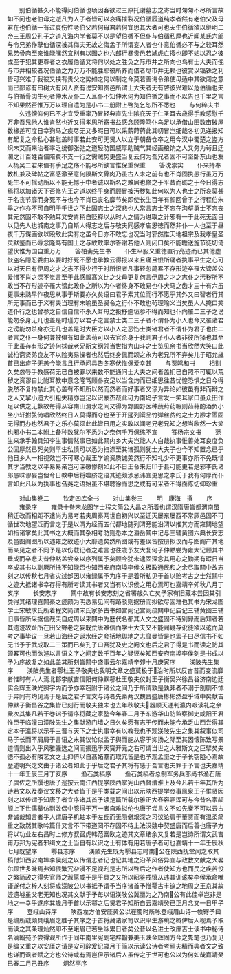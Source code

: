 <!-- { "loadSidebar": true } -->
　　别伯循甚久不能得问伯循也顷因客欲过三原托谢墓志之寄当时匆匆不尽所言故如不问也老伯母之逝凡为人子者皆可以哀痛摧裂况伯循履道纯孝者然有老伯父及母君在也伯循一有过哀伤性老伯父若何母君若何宜思其大者可也天生伯循欲以继明二帝三王周公孔子之道凡海内学者莫不以是望伯循不但仆与伯循私厚也近闻某氏六郎与令兄弟作孽伯循深被其侮夫无故之侮孟子所谓妄人者也仆意伯循必不与之较耳然兄弟骨肉至亲谁能嘿然宜别有以图之也六郎行暴贵邑若虓虎亡撄也即不姑以忍之彼或至于犯其更尊者之衣履伯循又将何以处之胜负之际市井之所向也乌有士大夫而俛与市井相较者况伯循之力万万不能胜耶彼所养而借者尽市井无赖也彼赏以锱铢之利皆可兴难于我彼又挟有贵父之势如之何以制之今莫若善诲令弟使毋适中其欲闯之意而已鄙谚有曰树大有风人贤有谤安知贵邑所谓士大夫者无有啓彼兴难以危伯循也夫与伯循骨肉生死者仲木及仆二人耳仆不知仲木何为知伯循之事而不以告也千里之言不知果然否惟万万以理自遣为是小书二册附上啓览乞恕所不悉也
　　与何粹夫书
　　久违懐仰何已不才宜受重辜乃冒轻典直先生隂庇天子仁圣耳去歳得手教感慰千万非吾兄他人谁肯然也近又得孝思所寄书益感念顾隆笃仆乌足以承借山田数亩破屋数椽差可度日幸狗马之疾尽无又多暇日可以采薪莳药此其叨冒岂细哉冬初见递报知有起复之命私心甚慰盖时事若此安可无贤人以立于朝备仓卒之用今汉中蜀楚之盗方炽未艾而来治者率乏统御张弛之道轻防国威厚助贼气其经画粮饷之人又务为茍且迂濶之计百姓百倍陪费不支一行之需贼势更盛当复云何为吾兄者固不可坚卧东山也友人杨吴二君来值有手足之疡不能尽所欲言惟保重保重
　　答沈崇实
　　仆来持奉教札兼及碑帖之富感激至意何限斯文骨肉乃虽古人未之前有也不肖固执愚行虽万万死生不可揺动所以不能无憾于中者诚以斯名之难居也修之于平昔而砺之于今日得志焉将以加诸天下否修先王之道以终乎身而顾冒被汚秽如此何以为人也士之所哀莫甚于名丧节靡而身死不与也今不肖已丧名靡节矣即使长生百年有颜回曾子之行程伯朱季之作亦不可自明于千世之下此固志士之深悲也人常言志士不忘在沟壑勇士不忘丧其元然固不敢不勉耳又安肯稍自贬释以从时人之情为进取之计邪有一于此死无面目以见先人也城南之事乃自斯人得志之后与敬夫同感孝庙恩徳而然非仆一人也至于昼夜千万谋画欲以殴敌此实有之虽今日亦不敢忘也况当时邪然惟天地祖宗及我孝皇圣灵默鉴而已辱念隆笃有国士之与故敢率尔答谢若他人则闭口矣不能瞻送旌节徒切倚望伏惟为国自重万万
　　答柏斋先生书
　　仆生平服义重徳直行亮迹而已其他虚恢盗名隠忍委曲以要时好死不愿也承教云得报以来且痛且恨所痛者执事平生之心可以对天日有伊周之才之志不得少行于时所恨者凡事轻忽简畧不存形迹卒罹大谤盖公爱惜不肖之深不觉言至于此感服髙义比之父母更复何言伊周之才之志仆之汚秽所不敢当不存形迹卒罹大谤此政仆之所以为仆者终身不敢易也仆犬马之齿才三十有六虽更事未熟早作夜思从事于斯要亦久矣语曰君子素其位而行不愿乎其外又曰智者行其所无事而已于义有夫当理有未喻虽圣贤令之行仆不敢也茍理喻义当矣虽人人掩口笑道仆行之也曾参之自信自信不杀人耳母之投杼逾垣参不得而知也仆向罹二三子之谤能勿杀身无几也盖是时瑾方以君子之言禁士类二三子者不谓仆为小人也今又罹诸君之谤能勿杀身亦无几也盖是时大臣方以小人之恶饬士类诸君者不谓仆为君子也由二者言之仆一身何兼被俱有如此盖茍可以去官杀身于我则君子小人者非彼所择也其至于此虽存有形之迹何捄哉老兄斯文纲领当世指为山斗之士览见余书当欣然大笑曰此诚柏斋贤弟良友不以险夷易操者也然后终身佩而颂之永为老兄所不弃矣儿子昭允歳首已出痘子无恙今能言且行承问具告冬寒伏惟保爱幸甚
　　与贾鸣和书
　　相别久矣忽辱手教感荷无已自被罪以来数不能通问士大夫之间者盖扪已自照不可辄以荒秽之资谬自比附耳教中意念隆笃顾仆安足以当含灼而已细思往昔忧惶恐惧之日今得脱然不复拘禁此其心盖有不知所以然而然者而好事者又谬为异论如彼虽有非而辩之之人又挈小遗大引粗失精亦岂足以识豪杰哉此可为南坞子言发一笑耳家口虽众田作足以供之无歉故毎得从容南山渭水之间又得为野圃野医种蔬莳药暇则茹蒜酌酒负小坐小轩拊弦倚唱欣然终日人莫得而夺也至于开筵列馔品竹弹丝贫约之士力尠才匮固无得而办也然君子之乐亦莫须此此皆日用之实敢以闻老兄老兄知之想当欣然一大笑也邪小书二本附上备种数犹尔不悉为之奈何千万保练不宣
　　答杨宗文书
　　范生来承手翰具知李生事情然事已如此闗内乡大夫岂能人人白哉执事惟善处耳良度负公固厚然已死矣则平生私愤可以悉为扫涤至其诸孤则犹士大夫子也今不知置念已乎他日乡人一相视效岂不可寒心哉王学谕资质诚美然行不知礼少不更事亦所不免既惜其才当教之以平易易亲岂可深礉惨刻如此不日王令来归印于县可能更若是邪李氏诸郎愚昧谬妄岂但今日教中后将噬脐之语其迹颇涉忌讳宜更思之李氏于我有何厚而仆言如此凡以为执事也刍荛之语始虽不堪聴徐而思之或有可采者不得面陈切仰珍重














　　对山集巻二
　　钦定四库全书
　　对山集巻三
　　明　康海　撰
　　序
　　雍录序
　　雍录十巻宋龙图学士程文简公大昌之所着也谓汉隋唐皆都渭南虽稍迁改而相距不逺尚为易考若夫周秦两世自初兴以至迁灭屡东屡西不常厥邑固不可循世次地望泛而言之于是以渭为经而五代都地随列渭旁能沿渭以推其方而雍闗地望如指诸掌矣此其书之大概而其杂相考防则悉本之潘岳闗中记与三辅黄图六典长安志及邑图阁图所以述雍之故迹小大靡遗矣然所图或有差误皆按册拟议而与图阁产其地而亲见之者不同予是以伤载记者之难言也往歳予友大复何子仲黙尝为雍大记顾其书垂成而卒悲夫昔仲黙盖尝亲以序列属予矣顾今犹未逮固深念其用心之勤期有暇日当卒成其书以副厥所托不知能否也知西安府南埠李侯文极政通民和之余尽取闗中故志刻之以传秋七月省灾过邰因以雍録属予为序于是着所私见于首以贻考古之士然闗中之迹大抵诸书幸存得有所考读其书者又当有以识侯之用心焉可也嘉靖辛夘秋八月丁亥序
　　长安志序
　　闗中故有长安志刻之省署歳久亡矣予家有旧藏本尝因其引类得其绪理喜闗秦之迹颇为明悉易见间有蹖驳则据册而拟欲尽固难也其书为宋龙图学士宋敏求氏所着程文简谓宋氏家多古书如宫阙记宫阙疏闗中记庙记三辅黄图三辅旧事皆所采据信哉夫自成周以来闗中为歴代名都其人文之盛固不待别録而后知者若其遗迹故趾所在田父野老之妄既荒唐难信而学士大夫又不能阙疑存讹徒欲以逺而莫考之事毕议一旦若山海经之诞水经之夸括地舆地之志靡曼皆是也孟子曰尽信书不如无书予于武成取二三策而已矣孔子曰吾犹及史之阙文也后之君子得是书而读之防其领畧可也而欲遽以言语文字之间定数千百年之疑诬矣知西安府南埠李侯刻是书成以予为序故复之如此盖其所刻皆闗中盛事云尔嘉靖辛夘十月庚寅序
　　渼陂先生集序
　　渼陂先生者鄠杜王子敬夫也我明文章之盛莫极于治时所以反古昔而变流靡者惟时有六人焉北郡李献吉信阳何仲默鄠杜王敬夫仪封王子衡吴兴徐昌谷济南边廷实金辉玉映光照宇内而予亦幸窃附于诸公之间乃于所谓孰是孰非者不溺于剖劘不怵于异同有灼见焉于是后之君子言文与诗者先秦两汉魏晋盛唐彬彬然盈乎域中矣献吉仲默子衡昌谷之集皆已刻行而敬夫独未也去年秋敬夫器顺天通判瀛内艰读礼之余彚次其集凡若干巻诣予请序将藏之家塾今年春二月予东游华山防监察御史咸阳王君惟臣于临潼曰渼陂先生之集献游门墙之日久矣愿有志于传而未能今承乏山西尝得其定本于瀛将以示乎三晋与天下之士执事幸有以教我也予观渼陂先生之集其叙事似司马子长而不屑屑于言语之末其议论似孟子舆而能从容于抑扬之际至其因懐陈致写景道情则出入乎风雅骚选之间而振迅于天寳开元之右可谓当世之大雅斯文之巨擘矣夫徳不孤必有隣艺文之士抑侪以自髙妬羣而取亢皆是也予观孟坚之于子长窃隘心焉故歴述明兴之文由于诸公者如此于乎后之君子其将有感于吾言也夫罪于予言也夫嘉靖十一年壬辰三月丁亥序
　　渔石类稿序
　　渔石类稿者总制军务兵部尚书渔石唐子虞佐之所撰也唐子巡按云南江西提学陜西掌宪山西督漕淮上及今凡若干年其所为诗若文以及奏议文移之大者皆于是乎类载之间出以示陜西提学佥事鳯泉王子惟贤因刻之以传谓予知唐子者宜序诸其首予读是篇所载尔雅正大舂容涵浑可与今昔名家颉颃上下世儒摹仿剽敓偶中臆得于万一者自难拟伦也唐子尝言文不如先秦不可以云古非诚哉知言者乎人谓唐子机轴本于左氏而无隠僻艰深之习议论肩于董贾而有温柔简重之致然其歌吟篇什又言不下带道罔不存固不待上法汉魏中契盛唐而后善也唐子方将以功业左右昌时上修方叔召虎韩范富欧之迹其文章绪余又复若是岂诗所谓文武吉甫万邦为宪者邪缉文之士当自有以识之士有体有用若唐子者可也嘉靖十一年壬辰秋七月既望序
　　鄠县志序
　　渼陂先生既为鄠县志时南公在陜西抚堂闻之取其稿付知西安南埠李侯刻之以传谓志者记也记其地之沿革风俗异宜与政教文献之大畧尔顾世多昧焉弗知猥繁冗杂漫不足视刋是志所以啓后之作者使知方也而民之疾苦役之繁简政之得失官师之淑慝咸于是乎具之又所以昭鉴戒慎从违其训逺矣李侯承命唯谨遂付之梓人刻将成渼陂公以书抵予谓予当序诸首予惟鄠古丰镐之地周之王京其故迹遗墟虽父老无知也况其文献乎予毎以语渼陂公冀亟为之乃南公有此佳举岂非是地之一幸乎遂序其歳月于首以示鄠之后贤君子知所自云嘉靖癸已正月念又一日甲子序
　　登峨山诗序
　　陜西左方伯安厓黄公以在蜀时所咏登峨眉山诗一帙寄予曰是编所载颇具峨眉之胜子其序之于首将藏诸家笥以识平生游眺之概俾后人视焉予取而读之其条理灿然即不至峨眉已若坐咏累日者矣公昔以名进士改庶吉士读书中秘诗名满翰苑予尝得观所作于同年南里宪副宅辞翰兼美玉映金辉固方今之隽笔也乃复见是编又重之以安厓之请是安可辞爰记歳月于简以示读公诗者考焉夫精而典者文之致也详而讽者赋之方也公诗咸有焉岂但示诸后人虽传之于世可也公以为何如哉嘉靖癸巳春二月己丑序
　　炯然亭序
